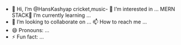 - 👋 Hi, I’m @HansKashyap
cricket,music- 👀 I’m interested in ...
MERN STACK🌱 I’m currently learning ...
- 💞️ I’m looking to collaborate on ...
 📫 How to reach me ...
- 😄 Pronouns: ...
- ⚡ Fun fact: ...

<!---
HansKashyap/HansKashyap is a ✨ special ✨ repository because its `README.md` (this file) appears on your GitHub profile.
You can click the Preview link to take a look at your changes.
--->
